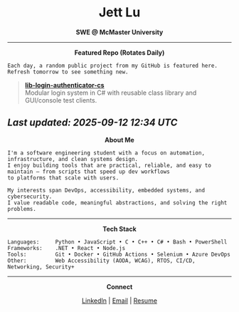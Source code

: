 <!-- README.md for Jett Lu -->

<h1 align="center">Jett Lu</h1>

<p align="center">
  <strong>SWE @ McMaster University</strong><br>
</p>

<hr>

<p align="center">
  <strong>Featured Repo (Rotates Daily)</strong><br>
</p>

```text
Each day, a random public project from my GitHub is featured here.
Refresh tomorrow to see something new.
```

> **[lib-login-authenticator-cs](https://github.com/Jett-Lu/lib-login-authenticator-cs)**  
 Modular login system in C# with reusable class library and GUI/console test clients.

_Last updated: 2025-09-12 12:34 UTC_
---

<p align="center">
  <strong>About Me</strong><br>
</p>

```text
I'm a software engineering student with a focus on automation, infrastructure, and clean systems design.
I enjoy building tools that are practical, reliable, and easy to maintain — from scripts that speed up dev workflows
to platforms that scale with users.

My interests span DevOps, accessibility, embedded systems, and cybersecurity. 
I value readable code, meaningful abstractions, and solving the right problems.
```

---
<p align="center">
  <strong>Tech Stack</strong><br>
</p>

```text
Languages:     Python • JavaScript • C • C++ • C# • Bash • PowerShell
Frameworks:    .NET • React • Node.js
Tools:         Git • Docker • GitHub Actions • Selenium • Azure DevOps
Other:         Web Accessibility (AODA, WCAG), RTOS, CI/CD, Networking, Security+
```
---

<p align="center">
  <strong>Connect</strong><br>
</p>

<p align="center">
  <a href="https://www.linkedin.com/in/jett-lu">LinkedIn</a> |
  <a href="mailto:jett@example.com">Email</a> |
  <a href="Resume-JettLu.pdf">Resume</a>
</p>
